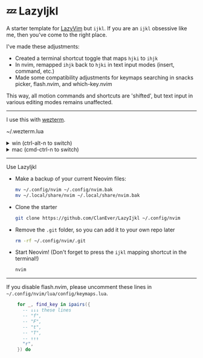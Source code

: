 # 💤 LazyIjkl

A starter template for [LazyVim](https://github.com/LazyVim/LazyVim) but `ijkl`. If you are an `ijkl` obsessive like me, then you've come to the right place.

I've made these adjustments:

- Created a terminal shortcut toggle that maps `hjki` to `ihjk`
- In nvim, remapped `ihjk` back to `hjki` in text input modes (insert, command, etc.)
- Made some compatibility adjustments for keymaps searching in snacks picker, flash.nvim, and which-key.nvim

This way, all motion commands and shortcuts are 'shifted', but text input in various editing modes remains unaffected.

---

I use this with [wezterm](https://github.com/wezterm/wezterm).

~/.wezterm.lua

<details>
<summary>win (ctrl-alt-n to switch)</summary>

```lua
local wezterm = require("wezterm")
local config = wezterm.config_builder()
local act = wezterm.action

-- ctrl-alt-n switch ijkl
config.keys = config.keys or {}
table.insert(config.keys, {
    key = 'n',
    mods = 'CTRL|ALT',
    action = act.EmitEvent 'toggle-vim-key-mapping',
})

wezterm.GLOBAL = wezterm.GLOBAL or {}
wezterm.GLOBAL.vim_key_mapping_enabled = wezterm.GLOBAL.vim_key_mapping_enabled or false

wezterm.on('toggle-vim-key-mapping', function(window, pane)
    wezterm.GLOBAL.vim_key_mapping_enabled = not wezterm.GLOBAL.vim_key_mapping_enabled
end)

local function add_vim_map(source_key, target_key)
    if source_key == source_key:lower() then
        add_vim_map(source_key:upper(), target_key:upper())
    end
    for _, mods in ipairs({ '', 'CTRL', 'ALT', 'CTRL|ALT' }) do
        table.insert(config.keys, {
            key = source_key,
            mods = mods,
            action = wezterm.action_callback(function(window, pane)
                if wezterm.GLOBAL.vim_key_mapping_enabled then
                    window:perform_action(act.SendKey { key = target_key, mods = mods }, pane)
                else
                    window:perform_action(act.SendKey { key = source_key, mods = mods }, pane)
                end
            end
            ),
        })
    end
end

add_vim_map('j', 'h')
add_vim_map('k', 'j')
add_vim_map('i', 'k')
add_vim_map('h', 'i')

return config
```

</details>

<details>
<summary>mac (cmd-ctrl-n to switch)</summary>

```lua
local wezterm = require("wezterm")
local config = wezterm.config_builder()
local act = wezterm.action

-- cmd-ctrl-n switch ijkl
config.keys = config.keys or {}
table.insert(config.keys, {
    key = 'n',
    mods = 'SUPER|CTRL',
    action = act.EmitEvent 'toggle-vim-key-mapping',
})

wezterm.GLOBAL = wezterm.GLOBAL or {}
wezterm.GLOBAL.vim_key_mapping_enabled = wezterm.GLOBAL.vim_key_mapping_enabled or false

wezterm.on('toggle-vim-key-mapping', function(window, pane)
    wezterm.GLOBAL.vim_key_mapping_enabled = not wezterm.GLOBAL.vim_key_mapping_enabled
end)

local function add_vim_map(source_key, target_key)
    if source_key == source_key:lower() then
        add_vim_map(source_key:upper(), target_key:upper())
    end
    for _, mods in ipairs({ '', 'SUPER', 'CTRL', 'ALT', 'SUPER|CTRL', 'SUPER|ALT', 'CTRL|ALT', 'SUPER|CTRL|ALT' }) do
        table.insert(config.keys, {
            key = source_key,
            mods = mods,
            action = wezterm.action_callback(function(window, pane)
                if wezterm.GLOBAL.vim_key_mapping_enabled then
                    window:perform_action(act.SendKey { key = target_key, mods = mods }, pane)
                else
                    window:perform_action(act.SendKey { key = source_key, mods = mods }, pane)
                end
            end
            ),
        })
    end
end

add_vim_map('j', 'h')
add_vim_map('k', 'j')
add_vim_map('i', 'k')
add_vim_map('h', 'i')

return config
```

</details>

---

Use LazyIjkl

- Make a backup of your current Neovim files:

  ```sh
  mv ~/.config/nvim ~/.config/nvim.bak
  mv ~/.local/share/nvim ~/.local/share/nvim.bak
  ```

- Clone the starter

  ```sh
  git clone https://github.com/ClanEver/LazyIjkl ~/.config/nvim
  ```

- Remove the `.git` folder, so you can add it to your own repo later

  ```sh
  rm -rf ~/.config/nvim/.git
  ```

- Start Neovim! (Don't forget to press the `ijkl` mapping shortcut in the terminal!)

  ```sh
  nvim
  ```

---

If you disable flash.nvim, please uncomment these lines in `~/.config/nvim/lua/config/keymaps.lua`.

```lua
    for _, find_key in ipairs({
      -- ↓↓↓ these lines
      -- "f",
      -- "F",
      -- "t",
      -- "T",
      -- ↑↑↑
      "r",
    }) do
```